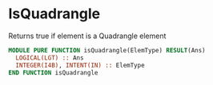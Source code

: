 # IsQuadrangle

Returns true if element is a Quadrangle element

```fortran
MODULE PURE FUNCTION isQuadrangle(ElemType) RESULT(Ans)
  LOGICAL(LGT) :: Ans
  INTEGER(I4B), INTENT(IN) :: ElemType
END FUNCTION isQuadrangle
```

